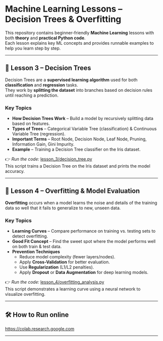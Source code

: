 # Machine Learning Lessons – Decision Trees & Overfitting

This repository contains beginner-friendly **Machine Learning** lessons with both **theory** and **practical Python code**.  
Each lesson explains key ML concepts and provides runnable examples to help you learn step by step.

---

## 📘 Lesson 3 – Decision Trees
Decision Trees are a **supervised learning algorithm** used for both **classification** and **regression** tasks.  
They work by **splitting the dataset** into branches based on decision rules until reaching a prediction.

### Key Topics
- **How Decision Trees Work** – Build a model by recursively splitting data based on features.
- **Types of Trees** – Categorical Variable Tree (classification) & Continuous Variable Tree (regression).
- **Important Terms** – Root Node, Decision Node, Leaf Node, Pruning, Information Gain, Gini Impurity.
- **Example** – Training a Decision Tree classifier on the Iris dataset.

👉 *Run the code:* [lesson_3/decision_tree.py](lesson_3/decision_tree.py)  
This script trains a Decision Tree on the Iris dataset and prints the model accuracy.

---

## 📗 Lesson 4 – Overfitting & Model Evaluation
**Overfitting** occurs when a model learns the noise and details of the training data so well that it fails to generalize to new, unseen data.

### Key Topics
- **Learning Curves** – Compare performance on training vs. testing sets to detect overfitting.
- **Good Fit Concept** – Find the sweet spot where the model performs well on both train & test data.
- **Prevention Techniques**  
  - Reduce model complexity (fewer layers/nodes).  
  - Apply **Cross-Validation** for better evaluation.  
  - Use **Regularization** (L1/L2 penalties).  
  - Apply **Dropout** or **Data Augmentation** for deep learning models.

👉 *Run the code:* [lesson_4/overfitting_analysis.py](lesson_4/overfitting_analysis.py)  
This script demonstrates a learning curve using a neural network to visualize overfitting.

---

## 🛠️ How to Run online
https://colab.research.google.com

---
